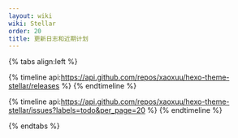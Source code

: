 ```yaml
---
layout: wiki
wiki: Stellar
order: 20
title: 更新日志和近期计划
---
```


{% tabs align:left %}

<!-- tab 更新日志 -->
{% timeline api:https://api.github.com/repos/xaoxuu/hexo-theme-stellar/releases %}
{% endtimeline %}

<!-- tab Todo -->
{% timeline api:https://api.github.com/repos/xaoxuu/hexo-theme-stellar/issues?labels=todo&per_page=20 %}
{% endtimeline %}

{% endtabs %}




